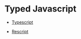 # Typed Javascript

- [Typescript](https://www.typescriptlang.org/)

- [Rescript](https://rescript-lang.org/)
